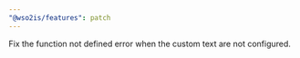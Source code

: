 ```yaml
---
"@wso2is/features": patch
---
```


Fix the function not defined error when the custom text are not configured.
